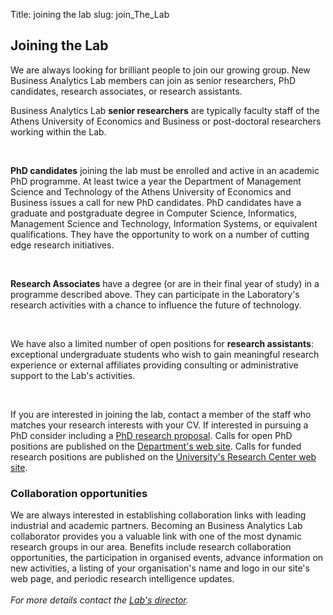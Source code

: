 Title: joining the lab
slug: join_The_Lab

<div class="panel panel-default">
  <div class="panel-heading">
    <h2>Joining the Lab</h2>
  </div>
  <div class="panel-body">
    <p>We are always looking for brilliant people to join our growing group.
    New Business Analytics Lab members can join as senior researchers, PhD candidates, research associates, or research assistants.</p>
    <p>Business Analytics Lab <b>senior researchers</b> are typically faculty staff of the Athens University of Economics and Business or post-doctoral researchers
    working within the Lab.</p>
    </br>
   <p><b>PhD candidates</b> joining the lab must be enrolled and active in an academic PhD programme.
   At least twice a year the Department of Management
    Science and Technology of the Athens University of Economics and Business issues a call for new PhD candidates.
    PhD candidates have a graduate and postgraduate degree in
    Computer Science, Informatics, Management Science and Technology,
    Information Systems, or equivalent qualifications.
    They have the opportunity to work on a number of cutting edge research
    initiatives.</p>
    </br>
    <p><b>Research Associates</b> have a degree (or are in their final year of study) in a programme described above.
    They can participate in the Laboratory's research activities with a chance
    to influence the future of technology.</p>
    </br>
    <p>We have also a limited number of open positions for
    <b>research assistants</b>: exceptional undergraduate students who wish to
    gain meaningful research experience or external affiliates providing
    consulting or administrative support to the Lab's activities.</p>
    </br>
  <p>
    If you are interested in joining the lab,
    contact a member of the staff who matches your research interests
    with your CV.
    If interested in pursuing a PhD consider including a
    <a href="https://www.dept.aueb.gr/PhD/PhD%20Proposal%20Guidelines.pdf">PhD research proposal</a>.
    Calls for open PhD positions are published on the
        <a href="https://www.dept.aueb.gr/dmst">Department's web site</a>.
    Calls for funded research positions are published on the
    <a href="https://rc.aueb.gr/">University's Research Center web site</a>.
  </p>

  </div>
</div>

<div class="panel panel-default">
  <div class="panel-heading" id="px2">
    <h3> Collaboration opportunities</h3>
  </div>
  <div class="panel-body">
     <p>We are always interested in establishing collaboration links with leading industrial and academic partners.
     Becoming an Business Analytics Lab collaborator provides you a valuable link with one of the most dynamic research groups in our area.
     Benefits include research collaboration opportunities, the participation in organised events, advance information on new activities,
     a listing of your organisation's name and logo in our site's web page, and periodic research intelligence updates.<br>
    </br>
    <i>For more details contact the <a href="https://www.dmst.aueb.gr/dds">Lab's director</a>.</i>
  </div>
</div>

</br>
